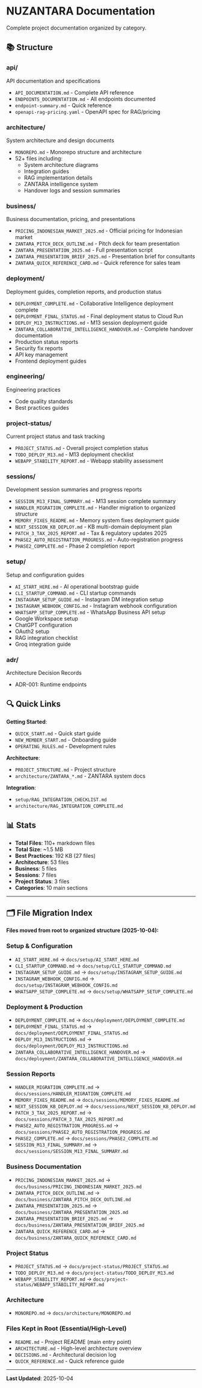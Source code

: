 # NUZANTARA Documentation

Complete project documentation organized by category.

## 📚 Structure

### api/
API documentation and specifications

- `API_DOCUMENTATION.md` - Complete API reference
- `ENDPOINTS_DOCUMENTATION.md` - All endpoints documented
- `endpoint-summary.md` - Quick reference
- `openapi-rag-pricing.yaml` - OpenAPI spec for RAG/pricing

### architecture/
System architecture and design documents

- `MONOREPO.md` - Monorepo structure and architecture
- 52+ files including:
  - System architecture diagrams
  - Integration guides
  - RAG implementation details
  - ZANTARA intelligence system
  - Handover logs and session summaries

### business/
Business documentation, pricing, and presentations

- `PRICING_INDONESIAN_MARKET_2025.md` - Official pricing for Indonesian market
- `ZANTARA_PITCH_DECK_OUTLINE.md` - Pitch deck for team presentation
- `ZANTARA_PRESENTATION_2025.md` - Full presentation script
- `ZANTARA_PRESENTATION_BRIEF_2025.md` - Presentation brief for consultants
- `ZANTARA_QUICK_REFERENCE_CARD.md` - Quick reference for sales team

### deployment/
Deployment guides, completion reports, and production status

- `DEPLOYMENT_COMPLETE.md` - Collaborative Intelligence deployment complete
- `DEPLOYMENT_FINAL_STATUS.md` - Final deployment status to Cloud Run
- `DEPLOY_M13_INSTRUCTIONS.md` - M13 session deployment guide
- `ZANTARA_COLLABORATIVE_INTELLIGENCE_HANDOVER.md` - Complete handover documentation
- Production status reports
- Security fix reports
- API key management
- Frontend deployment guides

### engineering/
Engineering practices

- Code quality standards
- Best practices guides

### project-status/
Current project status and task tracking

- `PROJECT_STATUS.md` - Overall project completion status
- `TODO_DEPLOY_M13.md` - M13 deployment checklist
- `WEBAPP_STABILITY_REPORT.md` - Webapp stability assessment

### sessions/
Development session summaries and progress reports

- `SESSION_M13_FINAL_SUMMARY.md` - M13 session complete summary
- `HANDLER_MIGRATION_COMPLETE.md` - Handler migration to organized structure
- `MEMORY_FIXES_README.md` - Memory system fixes deployment guide
- `NEXT_SESSION_KB_DEPLOY.md` - KB multi-domain deployment plan
- `PATCH_3_TAX_2025_REPORT.md` - Tax & regulatory updates 2025
- `PHASE2_AUTO_REGISTRATION_PROGRESS.md` - Auto-registration progress
- `PHASE2_COMPLETE.md` - Phase 2 completion report

### setup/
Setup and configuration guides

- `AI_START_HERE.md` - AI operational bootstrap guide
- `CLI_STARTUP_COMMAND.md` - CLI startup commands
- `INSTAGRAM_SETUP_GUIDE.md` - Instagram DM integration setup
- `INSTAGRAM_WEBHOOK_CONFIG.md` - Instagram webhook configuration
- `WHATSAPP_SETUP_COMPLETE.md` - WhatsApp Business API setup
- Google Workspace setup
- ChatGPT configuration
- OAuth2 setup
- RAG integration checklist
- Groq integration guide

### adr/
Architecture Decision Records

- ADR-001: Runtime endpoints

## 🔍 Quick Links

**Getting Started**:
- `QUICK_START.md` - Quick start guide
- `NEW_MEMBER_START.md` - Onboarding guide
- `OPERATING_RULES.md` - Development rules

**Architecture**:
- `PROJECT_STRUCTURE.md` - Project structure
- `architecture/ZANTARA_*.md` - ZANTARA system docs

**Integration**:
- `setup/RAG_INTEGRATION_CHECKLIST.md`
- `architecture/RAG_INTEGRATION_COMPLETE.md`

## 📊 Stats

- **Total Files**: 110+ markdown files
- **Total Size**: ~1.5 MB
- **Best Practices**: 192 KB (27 files)
- **Architecture**: 53 files
- **Business**: 5 files
- **Sessions**: 7 files
- **Project Status**: 3 files
- **Categories**: 10 main sections

---

## 🗂️ File Migration Index

**Files moved from root to organized structure (2025-10-04):**

### Setup & Configuration
- `AI_START_HERE.md` → `docs/setup/AI_START_HERE.md`
- `CLI_STARTUP_COMMAND.md` → `docs/setup/CLI_STARTUP_COMMAND.md`
- `INSTAGRAM_SETUP_GUIDE.md` → `docs/setup/INSTAGRAM_SETUP_GUIDE.md`
- `INSTAGRAM_WEBHOOK_CONFIG.md` → `docs/setup/INSTAGRAM_WEBHOOK_CONFIG.md`
- `WHATSAPP_SETUP_COMPLETE.md` → `docs/setup/WHATSAPP_SETUP_COMPLETE.md`

### Deployment & Production
- `DEPLOYMENT_COMPLETE.md` → `docs/deployment/DEPLOYMENT_COMPLETE.md`
- `DEPLOYMENT_FINAL_STATUS.md` → `docs/deployment/DEPLOYMENT_FINAL_STATUS.md`
- `DEPLOY_M13_INSTRUCTIONS.md` → `docs/deployment/DEPLOY_M13_INSTRUCTIONS.md`
- `ZANTARA_COLLABORATIVE_INTELLIGENCE_HANDOVER.md` → `docs/deployment/ZANTARA_COLLABORATIVE_INTELLIGENCE_HANDOVER.md`

### Session Reports
- `HANDLER_MIGRATION_COMPLETE.md` → `docs/sessions/HANDLER_MIGRATION_COMPLETE.md`
- `MEMORY_FIXES_README.md` → `docs/sessions/MEMORY_FIXES_README.md`
- `NEXT_SESSION_KB_DEPLOY.md` → `docs/sessions/NEXT_SESSION_KB_DEPLOY.md`
- `PATCH_3_TAX_2025_REPORT.md` → `docs/sessions/PATCH_3_TAX_2025_REPORT.md`
- `PHASE2_AUTO_REGISTRATION_PROGRESS.md` → `docs/sessions/PHASE2_AUTO_REGISTRATION_PROGRESS.md`
- `PHASE2_COMPLETE.md` → `docs/sessions/PHASE2_COMPLETE.md`
- `SESSION_M13_FINAL_SUMMARY.md` → `docs/sessions/SESSION_M13_FINAL_SUMMARY.md`

### Business Documentation
- `PRICING_INDONESIAN_MARKET_2025.md` → `docs/business/PRICING_INDONESIAN_MARKET_2025.md`
- `ZANTARA_PITCH_DECK_OUTLINE.md` → `docs/business/ZANTARA_PITCH_DECK_OUTLINE.md`
- `ZANTARA_PRESENTATION_2025.md` → `docs/business/ZANTARA_PRESENTATION_2025.md`
- `ZANTARA_PRESENTATION_BRIEF_2025.md` → `docs/business/ZANTARA_PRESENTATION_BRIEF_2025.md`
- `ZANTARA_QUICK_REFERENCE_CARD.md` → `docs/business/ZANTARA_QUICK_REFERENCE_CARD.md`

### Project Status
- `PROJECT_STATUS.md` → `docs/project-status/PROJECT_STATUS.md`
- `TODO_DEPLOY_M13.md` → `docs/project-status/TODO_DEPLOY_M13.md`
- `WEBAPP_STABILITY_REPORT.md` → `docs/project-status/WEBAPP_STABILITY_REPORT.md`

### Architecture
- `MONOREPO.md` → `docs/architecture/MONOREPO.md`

### Files Kept in Root (Essential/High-Level)
- `README.md` - Project README (main entry point)
- `ARCHITECTURE.md` - High-level architecture overview
- `DECISIONS.md` - Architectural decision log
- `QUICK_REFERENCE.md` - Quick reference guide

---

**Last Updated**: 2025-10-04
